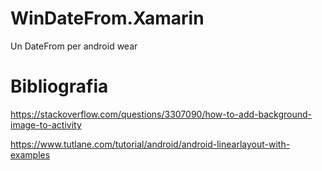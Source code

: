 # WinDateFrom.Xamarin
Un DateFrom per android wear


# Bibliografia
https://stackoverflow.com/questions/3307090/how-to-add-background-image-to-activity

https://www.tutlane.com/tutorial/android/android-linearlayout-with-examples

